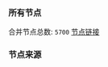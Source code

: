 ### 所有节点
合并节点总数: `5700`
[节点链接](https://github.com/rzhy1/33/raw/master/sub/sub_merge_base64.txt)

### 节点来源
